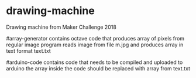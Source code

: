 # drawing-machine
Drawing machine from Maker Challenge 2018

#array-generator
contains octave code that produces array of pixels from regular image
program reads image from file m.jpg and produces array in text format text.txt

#arduino-code
contains code that needs to be compiled and uploaded to arduino
the array inside the code should be replaced with array from text.txt
